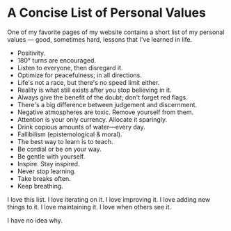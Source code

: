 # A Concise List of Personal Values

One of my favorite pages of my website contains a short list of my personal
values — good, sometimes hard, lessons that I've learned in life.

- Positivity.
- 180° turns are encouraged.
- Listen to everyone, then disregard it.
- Optimize for peacefulness; in all directions.
- Life's not a race, but there's no speed limit either.
- Reality is what still exists after you stop believing in it.
- Always give the benefit of the doubt; don't forget red flags.
- There's a big difference between judgement and discernment.
- Negative atmospheres are toxic. Remove yourself from them.
- Attention is your only currency. Allocate it sparingly.
- Drink copious amounts of water—every day.
- Fallibilism (epistemological & moral).
- The best way to learn is to teach.
- Be cordial or be on your way.
- Be gentle with yourself.
- Inspire. Stay inspired.
- Never stop learning.
- Take breaks often.
- Keep breathing.

I love this list. I love iterating on it. I love improving it. I love adding new
things to it. I love maintaining it. I love when others see it.

I have no idea why.